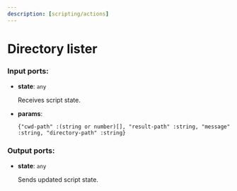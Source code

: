 ```yaml
---
description: [scripting/actions]
---
```


# Directory lister

### Input ports:

* __state__: `any`

    Receives script state.


* __params__: 
    ```
    {"cwd-path" :(string or number)[], "result-path" :string, "message" :string, "directory-path" :string}
    ```

### Output ports:

* __state__: `any`

    Sends updated script state.

